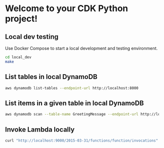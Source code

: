 # Welcome to your CDK Python project!

## Local dev testing

Use Docker Compose to start a local development and testing environment.

```bash
cd local_dev
make
```

## List tables in local DynamoDB

```bash
aws dynamodb list-tables --endpoint-url http://localhost:8000
```

## List items in a given table in local DynamoDB

```bash
aws dynamodb scan --table-name GreetingMessage --endpoint-url http://localhost:8000
```

## Invoke Lambda locally

```bash
curl "http://localhost:9000/2015-03-31/functions/function/invocations" -d '{"id": "1234", "name": "Amos"}'
```